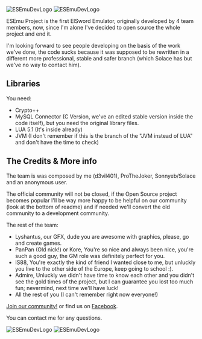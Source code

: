 ![ESEmuDevLogo](http://esemuproject.com/forum/uploads/team_developer.png)
![ESEmuDevLogo](http://esemuproject.com/forum/uploads/team_developer.png)


ESEmu Project is the first ElSword Emulator, originally developed by 4 team members, now, since I'm alone I've decided to open source the whole project and end it.

I'm looking forward to see people developing on the basis of the work we've done, the code sucks because it was supposed to be rewritten in a different more professional, stable and safer branch (which Solace has but we've no way to contact him).

Libraries
---

You need:
 * Crypto++
 * MySQL Connector (C Version, we've an edited stable version inside the code itself), but you need the original library files.
 * LUA 5.1 (It's inside already)
 * JVM (I don't remember if this is the branch of the "JVM instead of LUA" and don't have the time to check)

The Credits & More info
---

The team is was composed by me (d3vil401), ProTheJoker, Sonnyeb/Solace and an anonymous user.

The official community will not be closed, if the Open Source project becomes popular I'll be way more happy to be helpful on our community (look at the bottom of readme) and if needed we'll convert the old community to a development community.

The rest of the team:
- Lyshantus, our GFX, dude you are awesome with graphics, please, go and create games.
- PanPan (Old nick!) or Kore, You're so nice and always been nice, you're such a good guy, the GM role was definitely perfect for you.
- IS88, You're exactly the kind of friend I wanted close to me, but unluckly you live to the other side of the Europe, keep going to school :).
- Admire, Unluckly we didn't have time to know each other and you didn't see the gold times of the project, but I can guarantee you lost too much fun; nevermind, next time we'll have luck!
- All the rest of you (I can't remember right now everyone!)

[Join our community!](http://esemuproject.com/forum/) or find us on [Facebook](https://www.facebook.com/ESEmuProject/).

You can contact me for any questions.

![ESEmuDevLogo](http://esemuproject.com/forum/uploads/team_developer.png)
![ESEmuDevLogo](http://esemuproject.com/forum/uploads/team_developer.png)
